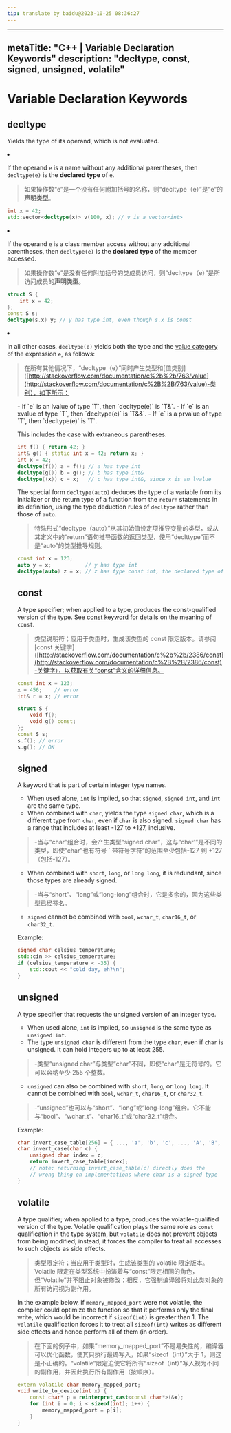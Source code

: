 ```yaml
---
tip: translate by baidu@2023-10-25 08:36:27
---
```

---

metaTitle: "C++ | Variable Declaration Keywords"
description: "decltype, const, signed, unsigned, volatile"
----------------------------------------------------------

# Variable Declaration Keywords

## decltype

Yields the type of its operand, which is not evaluated.

<li>

If the operand `e` is a name without any additional parentheses, then `decltype(e)` is the **declared type** of `e`.

> 如果操作数“e”是一个没有任何附加括号的名称，则“decltype（e）”是“e”的**声明类型**。

```cpp
int x = 42;
std::vector<decltype(x)> v(100, x); // v is a vector<int>

```

</li>
<li>

If the operand `e` is a class member access without any additional parentheses, then `decltype(e)` is the **declared type** of the member accessed.

> 如果操作数“e”是没有任何附加括号的类成员访问，则“decltype（e）”是所访问成员的**声明类型**。

```cpp
struct S {
    int x = 42;
};
const S s;
decltype(s.x) y; // y has type int, even though s.x is const

```

</li>
<li>

In all other cases, `decltype(e)` yields both the type and the [value category](http://stackoverflow.com/documentation/c%2B%2B/763/value-categories) of the expression `e`, as follows:

> 在所有其他情况下，“decltype（e）”同时产生类型和[值类别]([http://stackoverflow.com/documentation/c%2b%2b/763/value](http://stackoverflow.com/documentation/c%2B%2B/763/value)-类别），如下所示：

<ul>
- If `e` is an lvalue of type `T`, then `decltype(e)` is `T&`.
- If `e` is an xvalue of type `T`, then `decltype(e)` is `T&&`.
- If `e` is a prvalue of type `T`, then `decltype(e)` is `T`.

This includes the case with extraneous parentheses.

```cpp
int f() { return 42; }
int& g() { static int x = 42; return x; }
int x = 42;
decltype(f()) a = f(); // a has type int
decltype(g()) b = g(); // b has type int&
decltype((x)) c = x;   // c has type int&, since x is an lvalue

```

The special form `decltype(auto)` deduces the type of a variable from its initializer or the return type of a function from the `return` statements in its definition, using the type deduction rules of `decltype` rather than those of `auto`.

> 特殊形式“decltype（auto）”从其初始值设定项推导变量的类型，或从其定义中的“return”语句推导函数的返回类型，使用“declttype”而不是“auto”的类型推导规则。

```cpp
const int x = 123;
auto y = x;           // y has type int
decltype(auto) z = x; // z has type const int, the declared type of x

```

## const

A type specifier; when applied to a type, produces the const-qualified version of the type. See [const keyword](http://stackoverflow.com/documentation/c%2B%2B/2386/const-keyword) for details on the meaning of `const`.

> 类型说明符；应用于类型时，生成该类型的 const 限定版本。请参阅[const 关键字]([http://stackoverflow.com/documentation/c%2b%2b/2386/const](http://stackoverflow.com/documentation/c%2B%2B/2386/const)-关键字），以获取有关“const”含义的详细信息。

```cpp
const int x = 123;
x = 456;    // error
int& r = x; // error

struct S {
    void f();
    void g() const;
};
const S s;
s.f(); // error
s.g(); // OK

```

## signed

A keyword that is part of certain integer type names.

- When used alone, `int` is implied, so that `signed`, `signed int`, and `int` are the same type.
- When combined with `char`, yields the type `signed char`, which is a different type from `char`, even if `char` is also signed. `signed char` has a range that includes at least -127 to +127, inclusive.

> -当与“char”组合时，会产生类型“signed char”，这与“char'”是不同的类型，即使“char”也有符号 ` 带符号字符“的范围至少包括-127 到 +127（包括-127）。

- When combined with `short`, `long`, or `long long`, it is redundant, since those types are already signed.

> -当与“short”、“long”或“long-long”组合时，它是多余的，因为这些类型已经签名。

- `signed` cannot be combined with `bool`, `wchar_t`, `char16_t`, or `char32_t`.

Example:

```cpp
signed char celsius_temperature;
std::cin >> celsius_temperature;
if (celsius_temperature < -35) {
    std::cout << "cold day, eh?\n";
}

```

## unsigned

A type specifier that requests the unsigned version of an integer type.

- When used alone, `int` is implied, so `unsigned` is the same type as `unsigned int`.
- The type `unsigned char` is different from the type `char`, even if `char` is unsigned. It can hold integers up to at least 255.

> -类型“unsigned char”与类型“char”不同，即使“char”是无符号的。它可以容纳至少 255 个整数。

- `unsigned` can also be combined with `short`, `long`, or `long long`. It cannot be combined with `bool`, `wchar_t`, `char16_t`, or `char32_t`.

> -“unsigned”也可以与“short”、“long”或“long-long”组合。它不能与“bool”、“wchar_t”、“char16_t”或“char32_t”组合。

Example:

```cpp
char invert_case_table[256] = { ..., 'a', 'b', 'c', ..., 'A', 'B', 'C', ... };
char invert_case(char c) {
    unsigned char index = c;
    return invert_case_table[index];
    // note: returning invert_case_table[c] directly does the
    // wrong thing on implementations where char is a signed type
}

```

## volatile

A type qualifier; when applied to a type, produces the volatile-qualified version of the type. Volatile qualification plays the same role as `const` qualification in the type system, but `volatile` does not prevent objects from being modified; instead, it forces the compiler to treat all accesses to such objects as side effects.

> 类型限定符；当应用于类型时，生成该类型的 volatile 限定版本。Volatile 限定在类型系统中扮演着与“const”限定相同的角色，但“Volatile”并不阻止对象被修改；相反，它强制编译器将对此类对象的所有访问视为副作用。

In the example below, if `memory_mapped_port` were not volatile, the compiler could optimize the function so that it performs only the final write, which would be incorrect if `sizeof(int)` is greater than 1. The `volatile` qualification forces it to treat all `sizeof(int)` writes as different side effects and hence perform all of them (in order).

> 在下面的例子中，如果“memory_mapped_port”不是易失性的，编译器可以优化函数，使其只执行最终写入，如果“sizeof（int）”大于 1，则这是不正确的。“volatile”限定迫使它将所有“sizeof（int）”写入视为不同的副作用，并因此执行所有副作用（按顺序）。

```cpp
extern volatile char memory_mapped_port;
void write_to_device(int x) {
    const char* p = reinterpret_cast<const char*>(&x);
    for (int i = 0; i < sizeof(int); i++) {
        memory_mapped_port = p[i];
    }
}

```
